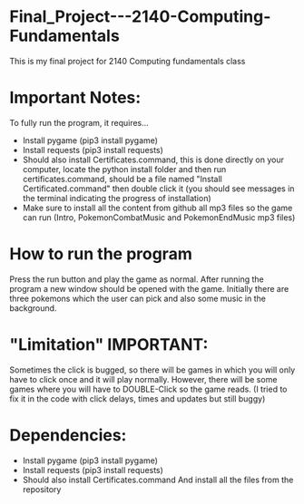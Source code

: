# Final_Project---2140-Computing-Fundamentals
This is my final project for 2140 Computing fundamentals class

# Important Notes:
To fully run the program, it requires...
- Install pygame (pip3 install pygame)
- Install requests (pip3 install requests)
- Should also install Certificates.command, this is done directly on your computer, locate the python install folder and then run certificates.command, should be a file named "Install Certificated.command" then double click it (you should see messages in the terminal indicating the progress of installation)
- Make sure to install all the content from github all mp3 files so the game can run (Intro, PokemonCombatMusic and PokemonEndMusic mp3 files)

# How to run the program
Press the run button and play the game as normal. After running the program a new window should be opened with the game. Initially there are three pokemons which the user can pick and also some music in the background.

# "Limitation" IMPORTANT:
Sometimes the click is bugged, so there will be games in which you will only have to click once and it will play normally. However, there will be some games where you will have to DOUBLE-Click so the game reads. (I tried to fix it in the code with click delays, times and updates but still buggy)

# Dependencies:
- Install pygame (pip3 install pygame)
- Install requests (pip3 install requests)
- Should also install Certificates.command
And install all the files from the repository